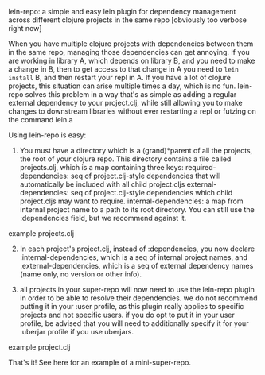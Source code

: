 lein-repo: a simple and easy lein plugin for dependency management across different clojure projects in the same repo [obviously too verbose right now]


When you have multiple clojure projects with dependencies between them in the same repo, managing those dependencies can get annoying. If you are working in library A, which depends on library B, and you need to make a change in B, then to get access to that change in A you need to `lein install` B, and then restart your repl in A. If you have a lot of clojure projects, this situation can arise multiple times a day, which is no fun. lein-repo solves this problem in a way that's as simple as adding a regular external dependency to your project.clj, while still allowing you to make changes to downstream libraries without ever restarting a repl or futzing on the command lein.a


Using lein-repo is easy:

1. You must have a directory which is a (grand)*parent of all the projects, the root of your clojure repo. This directory contains a file called projects.clj, which is a map containing three keys: 
required-dependencies: seq of project.clj-style dependencies that will automatically be included with all child project.cljs
external-dependencies: seq of project.clj-style dependencies which child project.cljs may want to require.
internal-dependencies: a map from internal project name to a path to its root directory. You can still use the :dependencies field, but we recommend against it.

example projects.clj

2. In each project's project.clj, instead of :dependencies, you now declare :internal-dependencies, which is a seq of internal project names, and :external-dependencies, which is a seq of external dependency names (name only, no version or other info). 

3. all projects in your super-repo will now need to use the lein-repo plugin in order to be able to resolve their dependencies. we do not recommend putting it in your :user profile, as this plugin really applies to specific projects and not specific users. if you do opt to put it in your user profile, be advised that you will need to additionally specify it for your :uberjar profile if you use uberjars.

example project.clj

That's it! See here for an example of a mini-super-repo.

